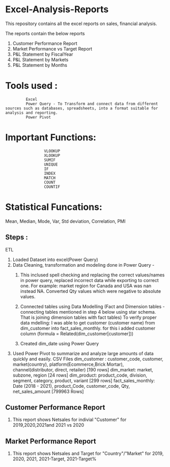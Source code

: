 # Excel-Analysis-Reports
This repository contains all the excel reports on sales, financial analysis.

The reports contain the below reports
1. Customer Performance Report
2. Market Performance vs Target Report
3. P&L Statement by FiscalYear
4. P&L Statement by Markets
5. P&L Statement by Months
   
# Tools used : 
             Excel 
             Power Query - To Transform and connect data from different sources such as databases, spreadsheets, into a format suitable for analysis and reporting. 
             Power Pivot 

# Important Functions: 
                     VLOOKUP 
                     XLOOKUP
                     SUMIF
                     UNIQUE
                     IF
                     INDEX 
                     MATCH
                     COUNT
                     COUNTIF

# Statistical Funcations: 
Mean, Median, Mode, Var, Std deviation, Correlation, PMI

## Steps : 
ETL
1. Loaded Dataset into excel(Power Query)
2. Data Cleaning, transformation and modeling done in Power Query -
   1. This inclused spell checking and replacing the correct values/names in power query, replaced incorrect data while exporting to correct one. For example: market region for Canada 
      and USA was nan instead NA. Converted Qty values which were negative to absolute values.
   2. Connected tables using Data Modelling (Fact and Dimension tables - connecting tables mentioned in step 4 below using star schema. That is joining dimension tables with fact tables)
      To verify proper data mdelling:
      I was able to get customer (customer name) from dim_customer into fact_sales_monthly.
      for this i added customer column (formula = Related(dim_customer[customer]))
      
   4. Created dim_date using Power Query
4. Used Power Pivot to summarize and analyze large amounts of data quickly and easily.
CSV Files
dim_customer : customer_code, customer, market(country), platform(Ecommerce,Brick Mortar), channel(distributor, direct, retailer) [190 rows]
dim_market: market, subzone, region [24 rows]
dim_product: product_code, division, segment, category, product, variant [299 rows]
fact_sales_monthly: Date (2018 - 2021), product_Code, customer_code, Qty, net_sales_amount [799963 Rows]

## Customer Performance Report 
1. This report shows Netsales for indivial "Customer" for 2019,2020,2021and 2021 vs 2020

## Market Performance Report
1. This report shows Netsales and Target for "Country"/"Market" for 2019, 2020, 2021, 2021-Target, 2021-Target%
   

